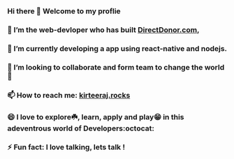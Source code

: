 ### Hi there 👋 Welcome to my proflie
### 🌱 I’m the web-devloper who has built [DirectDonor.com](https://directdonor.com),
### 🌱 I’m currently developing a app using react-native and nodejs.
### 👯 I’m looking to collaborate and form team to change the world:see_no_evil: 
### 📫 How to reach me: [kirteeraj.rocks](https://www.kirteeraj.rocks)
### 😄 I love to explore:shamrock:, learn, apply and play:grin: in this adeventrous world of Developers:octocat:
### ⚡ Fun fact: I love talking, lets talk !
<!--
**Kirteeraj/Kirteeraj** is a ✨ _special_ ✨ repository because its `README.md` (this file) appears on your GitHub profile.

Here are some ideas to get you started:

- 🔭 I’m currently working on ...
- 🌱 I’m currently learning ...
- 👯 I’m looking to collaborate on ...
- 🤔 I’m looking for help with ...
- 💬 Ask me about ...
- 📫 How to reach me: ...
- 😄 Pronouns: ...
- ⚡ Fun fact: ...
-->

